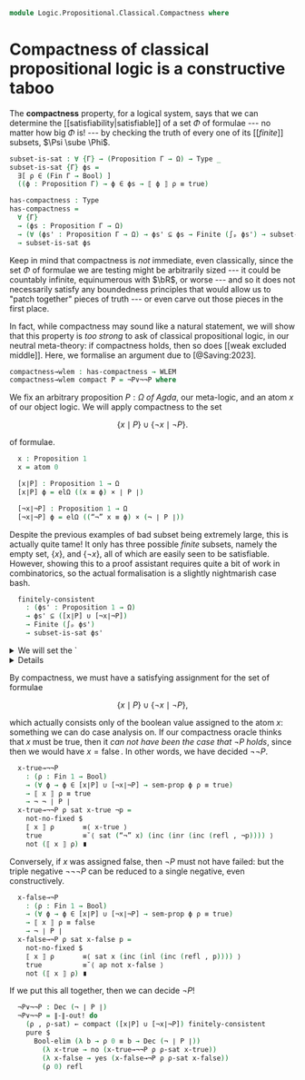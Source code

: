 <!--
```agda
open import 1Lab.Classical
open import 1Lab.Prelude

open import Data.Fin.Indexed
open import Data.List.Membership
open import Data.List.Base
open import Data.Power
open import Data.Bool
open import Data.Dec
open import Data.Fin
open import Data.Nat
open import Data.Sum

open import Logic.Propositional.Classical

open import Meta.Brackets
```
-->

```agda
module Logic.Propositional.Classical.Compactness where
```

# Compactness of classical propositional logic is a constructive taboo

The **compactness** property, for a logical system, says that we can
determine the [[satisfiability|satisfiable]] of a set $\Phi$ of formulae
--- no matter how big $\Phi$ is! --- by checking the truth of every one
of its [[*finite*]] subsets, $\Psi \sube \Phi$.

<!--
```agda
private variable
  ℓ : Level
  Γ Δ Θ : Nat
  ψ θ ζ : Ctx Γ
  P Q R : Proposition Γ
```
-->

```agda
subset-is-sat : ∀ {Γ} → (Proposition Γ → Ω) → Type _
subset-is-sat {Γ} ϕs =
  ∃[ ρ ∈ (Fin Γ → Bool) ]
  ((ϕ : Proposition Γ) → ϕ ∈ ϕs → ⟦ ϕ ⟧ ρ ≡ true)

has-compactness : Type
has-compactness =
  ∀ {Γ}
  → (ϕs : Proposition Γ → Ω)
  → (∀ (ϕs' : Proposition Γ → Ω) → ϕs' ⊆ ϕs → Finite (∫ₚ ϕs') → subset-is-sat ϕs')
  → subset-is-sat ϕs
```

Keep in mind that compactness is *not* immediate, even classically,
since the set $\Phi$ of formulae we are testing might be arbitrarily
sized --- it could be countably infinite, equinumerous with $\bR$, or
worse --- and so it does not necessarily satisfy any boundedness
principles that would allow us to "patch together" pieces of truth ---
or even carve out those pieces in the first place.

In fact, while compactness may sound like a natural statement, we will
show that this property is *too strong* to ask of classical
propositional logic, in our neutral meta-theory: if compactness holds,
then so does [[weak excluded middle]]. Here, we formalise an argument
due to [@Saving:2023].

```agda
compactness→wlem : has-compactness → WLEM
compactness→wlem compact P = ¬P∨¬¬P where
```

We fix an arbitrary proposition $P : \Omega$ _of Agda_, our meta-logic,
and an atom $x$ of our object logic. We will apply compactness to the
set

$$\{ x \mid P \} \cup \{ \lnot x \mid \lnot P \}\text{.}$$

of formulae.

```agda
  x : Proposition 1
  x = atom 0

  [x∣P] : Proposition 1 → Ω
  [x∣P] ϕ = elΩ ((x ≡ ϕ) × ∣ P ∣)

  [¬x∣¬P] : Proposition 1 → Ω
  [¬x∣¬P] ϕ = elΩ ((“¬” x ≡ ϕ) × (¬ ∣ P ∣))
```

Despite the previous examples of bad subset being extremely large, this
is actually quite tame! It only has three possible _finite_ subsets,
namely the empty set, $\{ x \}$, and $\{ \lnot x \}$, all of which are
easily seen to be satisfiable. However, showing this to a proof
assistant requires quite a bit of work in combinatorics, so the actual
formalisation is a slightly nightmarish case bash.

```agda
  finitely-consistent
    : (ϕs' : Proposition 1 → Ω)
    → ϕs' ⊆ ([x∣P] ∪ [¬x∣¬P])
    → Finite (∫ₚ ϕs')
    → subset-is-sat ϕs'
```

<details>
<summary>
We will set the `<details>`{.html} aside for the curious reader.
</summary>

```agda
  finitely-consistent ϕs' sub p = do
    li ← p
    let
      it = case li .Listing.univ return (λ v → (∀ x → is-contr (x ∈ₗ v)) → subset-is-sat ϕs') of λ where
        []              h → pure ((λ _ → true) , λ ϕ m → case h (ϕ , m) of λ ())

        ((p , hp) ∷ []) h → case sub p hp of λ where
          (inl a) → case a of λ where
            tr _ → pure ((λ _ → true) , λ φ hφ → case h (φ , hφ) .centre of λ where
              (here p) → subst (λ e → ⟦ e ⟧ (λ _ → true) ≡ true) (tr ∙ ap fst (sym p)) refl)
          (inr a) → case a of λ where
            tr _ → pure ((λ _ → false) , λ φ hφ → case h (φ , hφ) .centre of λ where
              (here p) → subst (λ e → ⟦ e ⟧ (λ _ → false) ≡ true) (tr ∙ ap fst (sym p)) refl)

        ((p , hp) ∷ (q , hq) ∷ ps) → case sub p hp , sub q hq of λ where
          (inl a) (inl b) h → do
            (a , _) ← □-tr a
            (b , _) ← □-tr b
            pure let it = is-contr→is-prop (h (p , hp)) (here refl) (there (here (Σ-prop-path! (sym a ∙ b)))) in absurd (here≠there it)
          (inl a) (inr b) h → □-tr do
            (_ , a)  ← a
            (_ , ¬a) ← b
            absurd (¬a a)
          (inr a) (inl b) h → □-tr do
            (_ , ¬a) ← a
            (_ , a)  ← b
            absurd (¬a a)
          (inr a) (inr b) h → do
            (a , _) ← □-tr a
            (b , _) ← □-tr b
            pure let it = is-contr→is-prop (h (p , hp)) (here refl) (there (here (Σ-prop-path! (sym a ∙ b)))) in absurd (here≠there it)
    it (λ a → li .Listing.has-member a)
```

</details>

By compactness, we must have a satisfying assignment for the set of
formulae

$$\{ x \mid P \} \cup \{ \lnot x \mid \lnot P \}\text{,}$$

which actually consists only of the boolean value assigned to the atom
$x$: something we can do case analysis on. If our compactness oracle
thinks that $x$ must be true, then it *can not have been the case that
$\lnot P$ holds*, since then we would have $x = \operatorname{false}$.
In other words, we have decided $\lnot \lnot P$.

```agda
  x-true→¬¬P
    : (ρ : Fin 1 → Bool)
    → (∀ ϕ → ϕ ∈ [x∣P] ∪ [¬x∣¬P] → sem-prop ϕ ρ ≡ true)
    → ⟦ x ⟧ ρ ≡ true
    → ¬ ¬ ∣ P ∣
  x-true→¬¬P ρ sat x-true ¬p =
    not-no-fixed $
    ⟦ x ⟧ ρ       ≡⟨ x-true ⟩
    true          ≡˘⟨ sat (“¬” x) (inc (inr (inc (refl , ¬p)))) ⟩
    not (⟦ x ⟧ ρ) ∎
```

Conversely, if $x$ was assigned false, then $\lnot P$ must not have
failed: but the triple negative $\lnot \lnot \lnot P$ can be reduced to
a single negative, even constructively.

```agda
  x-false→¬P
    : (ρ : Fin 1 → Bool)
    → (∀ ϕ → ϕ ∈ [x∣P] ∪ [¬x∣¬P] → sem-prop ϕ ρ ≡ true)
    → ⟦ x ⟧ ρ ≡ false
    → ¬ ∣ P ∣
  x-false→¬P ρ sat x-false p =
    not-no-fixed $
    ⟦ x ⟧ ρ       ≡⟨ sat x (inc (inl (inc (refl , p)))) ⟩
    true          ≡˘⟨ ap not x-false ⟩
    not (⟦ x ⟧ ρ) ∎
```

If we put this all together, then we can decide $\neg P$!

```agda
  ¬P∨¬¬P : Dec (¬ ∣ P ∣)
  ¬P∨¬¬P = ∥-∥-out! do
    (ρ , ρ-sat) ← compact ([x∣P] ∪ [¬x∣¬P]) finitely-consistent
    pure $
      Bool-elim (λ b → ρ 0 ≡ b → Dec (¬ ∣ P ∣))
        (λ x-true → no (x-true→¬¬P ρ ρ-sat x-true))
        (λ x-false → yes (x-false→¬P ρ ρ-sat x-false))
        (ρ 0) refl
```
